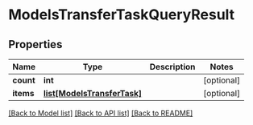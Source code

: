# ModelsTransferTaskQueryResult


## Properties
Name | Type | Description | Notes
------------ | ------------- | ------------- | -------------
**count** | **int** |  | [optional] 
**items** | [**list[ModelsTransferTask]**](ModelsTransferTask.md) |  | [optional] 

[[Back to Model list]](../README.md#documentation-for-models) [[Back to API list]](../README.md#documentation-for-api-endpoints) [[Back to README]](../README.md)


